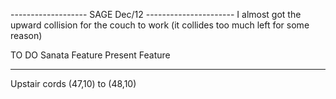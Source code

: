 ------------------- SAGE Dec/12 ---------------------- 
I almost got the upward collision for the couch to work  (it collides too much left for some reason)

TO DO
Sanata Feature
Present Feature

-----------------------------------------------------



Upstair cords (47,10) to (48,10)

